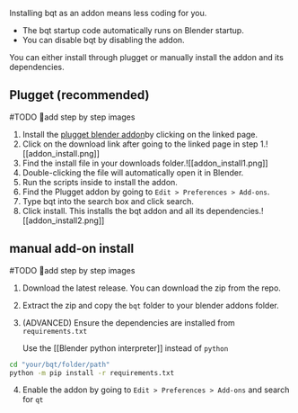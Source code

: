 Installing bqt as an addon means less coding for you.
- The bqt startup code automatically runs on Blender startup.  
- You can disable bqt by disabling the addon.

You can either install through plugget or manually install the addon and its dependencies.

## Plugget  (recommended)

#TODO 👷add step by step images

1. Install the [plugget blender addon](https://github.com/hannesdelbeke/plugget-blender-addon)by clicking on the linked page.
2. Click on the download link after going to the linked page in step 1.![[addon_install.png]]
3. Find the install file in your downloads folder.![[addon_install1.png]]
4. Double-clicking the file will automatically open it in Blender.
5. Run the scripts inside to install the addon.
6. Find the Plugget addon by going to `Edit > Preferences > Add-ons`.
7. Type bqt into the search box and click search.
8. Click install. This installs the bqt addon and all its dependencies.![[addon_install2.png]]


## manual add-on install

#TODO 👷add step by step images

1. Download the latest release. You can download the zip from the repo.
2. Extract the zip and copy the `bqt` folder to your blender addons folder.
3. (ADVANCED) Ensure the dependencies are installed from `requirements.txt`  
   
   Use the [[Blender python interpreter]] instead of `python`
```bash
cd "your/bqt/folder/path"
python -m pip install -r requirements.txt
```
4. Enable the addon by going to `Edit > Preferences > Add-ons` and search for `qt`
